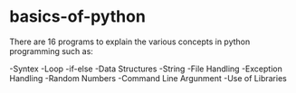 # basics-of-python
There are 16 programs to explain the various concepts in python programming such as:

-Syntex
-Loop
-if-else
-Data Structures
-String
-File Handling
-Exception Handling
-Random Numbers
-Command Line Argunment
-Use of Libraries
